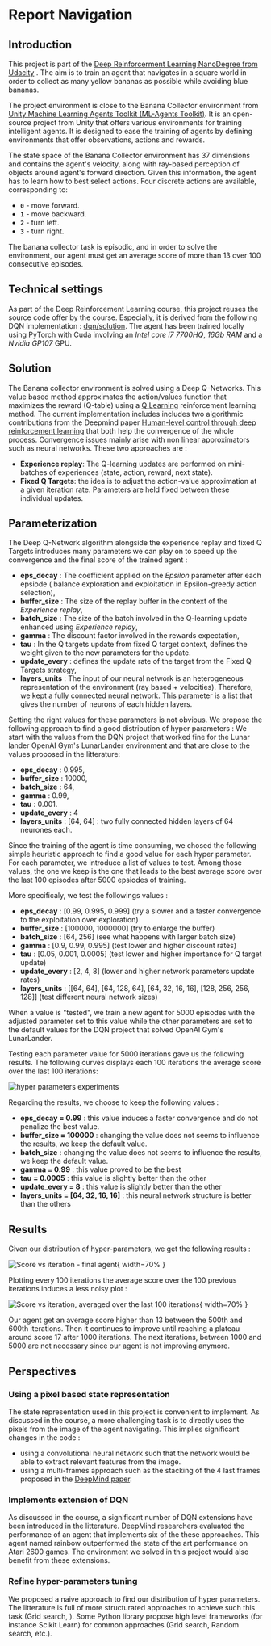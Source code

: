 # Report Navigation

## Introduction

This project is part of the [Deep Reinforcerment Learning NanoDegree from Udacity](https://www.udacity.com/course/deep-reinforcement-learning-nanodegree--nd893) . The aim is to train an agent that navigates in a square world in order to collect as many yellow bananas as possible while avoiding blue bananas. 

The project environment is close to the Banana Collector environment from [Unity Machine Learning Agents Toolkit (ML-Agents Toolkit)](https://github.com/Unity-Technologies/ml-agents). It is an open-source project from Unity that offers various environments for training intelligent agents. It is designed to ease the training of agents by defining environments that offer observations, actions and rewards.

The state space of the Banana Collector environment has 37 dimensions and contains the agent's velocity, along with ray-based perception of objects around agent's forward direction.  Given this information, the agent has to learn how to best select actions.  Four discrete actions are available, corresponding to:
- **`0`** - move forward.
- **`1`** - move backward.
- **`2`** - turn left.
- **`3`** - turn right.

The banana collector task is episodic, and in order to solve the environment, our agent must get an average score of more than 13 over 100 consecutive episodes.

## Technical settings

As part of the Deep Reinforcement Learning course, this project reuses the source code offer by the course. Especially, it is derived from the following DQN implementation : [dqn/solution](https://github.com/udacity/deep-reinforcement-learning/tree/master/dqn/solution). The agent has been trained locally using PyTorch with Cuda involving an *Intel core i7 7700HQ*, *16Gb RAM* and a *Nvidia GP107* GPU.



## Solution

The Banana collector environment is solved using a Deep Q-Networks. This value based method approximates the action/values function that maximizes the reward (Q-table)  using a [Q Learning](https://link.springer.com/content/pdf/10.1007/BF00992698.pdf) reinforcement learning method. The current implementation includes includes two algorithmic contributions from the Deepmind paper [Human-level control through deep reinforcement learning](http://files.davidqiu.com//research/nature14236.pdf) that both help the convergence of the whole process. Convergence issues mainly arise with non linear approximators such as neural networks. These two approaches are :

- **Experience replay**: The Q-learning updates are performed on mini-batches of experiences (state, action, reward, next state).
- **Fixed Q Targets**: the idea is to adjust the action-value approximation at a given iteration rate. Parameters are held fixed between these individual updates.

## Parameterization


The Deep Q-Network algorithm alongside the experience replay and fixed Q Targets introduces many parameters we can play on to speed up the convergence and the final score of the trained agent :
- **eps_decay** : The coefficient applied on the *Epsilon* parameter after each epsiode ( balance exploration and exploitation in Epsilon-greedy action selection),
- **buffer_size** : The size of the replay buffer in the context of the *Experience replay*,
- **batch_size** : The size of the batch involved in the Q-learning update enhanced using *Experience replay*,
- **gamma** : The discount factor involved in the rewards expectation,
- **tau** : In the Q targets update from fixed Q target context, defines the weight given to the new parameters for the update.
- **update_every** : defines the update rate of the target from the Fixed Q Targets strategy,
- **layers_units** : The input of our neural network is an heterogeneous representation of the environment (ray based + velocities). Therefore, we kept a fully connected neural network. This parameter is a list that gives the number of neurons of each hidden layers.

Setting the right values for these parameters is not obvious. We propose the following approach to find a good distribution of hyper parameters : We start with the values from the DQN project that worked fine for the Lunar lander OpenAI Gym's LunarLander environment and that are close to the values proposed in the litterature:

- **eps_decay** : 0.995,
- **buffer_size** : 10000,
- **batch_size** : 64,
- **gamma** : 0.99,
- **tau** : 0.001.
- **update_every** : 4
- **layers_units** : [64, 64] : two fully connected hidden layers of 64 neurones each.

Since the training of the agent is time consuming, we chosed the following simple heuristic approach to find a good value for each hyper parameter. For each parameter, we introduce a list of values to test. Among those values, the one we keep is the one that leads to the best average score over the last 100 episodes after 5000 epsiodes of training.

More specificaly, we test the followings values :

- **eps_decay** : [0.99, 0.995, 0.999] (try a slower and a faster convergence to the exploitation over exploration)
- **buffer_size** : [100000, 1000000] (try to enlarge the buffer)
- **batch_size** : [64, 256] (see what happens with larger batch size)
- **gamma** : [0.9, 0.99, 0.995] (test lower and higher discount rates)
- **tau** : [0.05, 0.001, 0.0005] (test lower and higher importance for Q target update)
- **update_every** : [2, 4, 8] (lower and higher network parameters update rates)
- **layers_units** : [[64, 64], [64, 128, 64], [64, 32, 16, 16], [128, 256, 256, 128]] (test different neural network sizes)

When a value is "tested", we train a new agent for 5000 episodes with the adjusted parameter set to this value while the other parameters are set to the default values for the DQN project that solved OpenAI Gym's LunarLander.

Testing each parameter value for 5000 iterations gave us the following results. The following curves displays each 100 iterations the average score over the last 100 iterations:

![hyper parameters experiments](hyper_parameters_tuning.png)

Regarding the results, we choose to keep the following values :

- **eps_decay = 0.99** : this value induces a faster convergence and do not penalize the best value.
- **buffer_size = 100000** : changing the value does not seems to influence the results, we keep the default value.
- **batch_size** : changing the value does not seems to influence the results, we keep the default value.
- **gamma = 0.99** : this value proved to be the best
- **tau = 0.0005** : this value is slightly better than the other
- **update_every = 8** : this value is slightly better than the other
- **layers_units = [64, 32, 16, 16]** : this neural network structure is better than the others

## Results

Given our distribution of hyper-parameters, we get the following results :

![Score vs iteration - final agent](final_curve.png){ width=70% }

Plotting every 100 iterations the average score over the 100 previous iterations induces a less noisy plot :

![Score vs iteration, averaged over the last 100 iterations](final_curve_averaged_100.png){ width=70% }

Our agent get an average score higher than 13 between the 500th and 600th iterations. Then it continues to improve until reaching a plateau around score 17 after 1000 iterations. The next iterations, between 1000 and 5000 are not necessary since our agent is not improving anymore.

## Perspectives

### Using a pixel based state representation

The state representation used in this project is convenient to implement. As discussed in the course, a more challenging task is to directly uses the pixels from the image of the agent navigating. This implies significant changes in the code :
- using a convolutional neural network such that the network would be able to extract relevant features from the image.
- using a multi-frames approach such as the stacking of the 4 last frames proposed in the [DeepMind paper](http://files.davidqiu.com//research/nature14236.pdf).

### Implements extension of DQN

As discussed in the course, a significant number of DQN extensions have been introduced in the litterature. DeepMind researchers evaluated the performance of an agent that implements six of the these approaches. This agent named rainbow outperformed the state of the art performance on Atari 2600 games. The environment we solved in this project would also benefit from these extensions.

### Refine hyper-parameters tuning

We proposed a naive approach to find our distribution of hyper parameters. The litterature is full of more structurated approaches to achieve such this task (Grid search, ). Some Python library propose high level frameworks (for instance Scikit Learn) for common approaches (Grid search, Random search, etc.).

